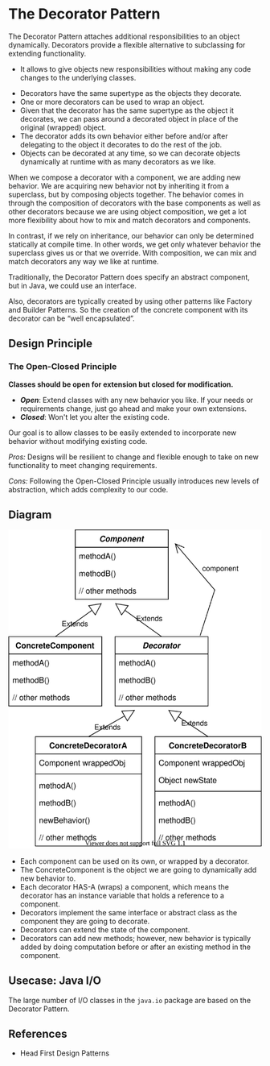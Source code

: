 # The Decorator Pattern
The Decorator Pattern attaches additional responsibilities to an object dynamically.
Decorators provide a flexible alternative to subclassing for extending functionality.

* It allows to give objects new responsibilities without making any code changes to the underlying classes.

- Decorators have the same supertype as the objects they decorate.
- One or more decorators can be used to wrap an object.
- Given that the decorator has the same supertype as the object it decorates, we can pass around a decorated object in place of the original (wrapped) object.
- The decorator adds its own behavior either before and/or after delegating to the object it decorates to do the rest of the job.
- Objects can be decorated at any time, so we can decorate objects dynamically at runtime with as many decorators as we like.

When we compose a decorator with a component, we are adding new behavior. 
We are acquiring new behavior not by inheriting it from a superclass, but by composing objects together. 
The behavior comes in through the composition of decorators with the base components as well as other decorators because we are using object composition, 
we get a lot more flexibility about how to mix and match decorators and components.

In contrast, if we rely on inheritance, our behavior can only be determined statically at compile time. 
In other words, we get only whatever behavior the superclass gives us or that we override. 
With composition, we can mix and match decorators any way we like at runtime.


Traditionally, the Decorator Pattern does specify an abstract component, but in Java, we could use an interface.

Also, decorators are typically created by using other patterns like Factory and Builder Patterns.
So the creation of the concrete component with its decorator can be “well encapsulated”.


## Design Principle
### The Open-Closed Principle
**Classes should be open for extension but closed for modification.**
- ***Open***: Extend classes with any new behavior you like. If your needs or requirements change, just go ahead and make your own extensions.
- ***Closed***: Won't let you alter the existing code.

Our goal is to allow classes to be easily extended to incorporate new behavior without modifying existing code.

*Pros:*
Designs will be resilient to change and flexible enough to take on new functionality to meet changing requirements.

*Cons:*
Following the Open-Closed Principle usually introduces new levels of abstraction, which adds complexity to our code.

## Diagram
![Decorator](Decorator.svg)

- Each component can be used on its own, or wrapped by a decorator.
- The ConcreteComponent is the object we are going to dynamically add new behavior to.
- Each decorator HAS-A (wraps) a component, which means the decorator has an instance variable that holds a reference to a component.
- Decorators implement the same interface or abstract class as the component they are going to decorate.
- Decorators can extend the state of the component.
- Decorators can add new methods; however, new behavior is typically added by doing computation before or after an existing method in the component.

## Usecase: Java I/O
The large number of I/O classes in the `java.io` package are based on the Decorator Pattern.  


## References
* Head First Design Patterns
